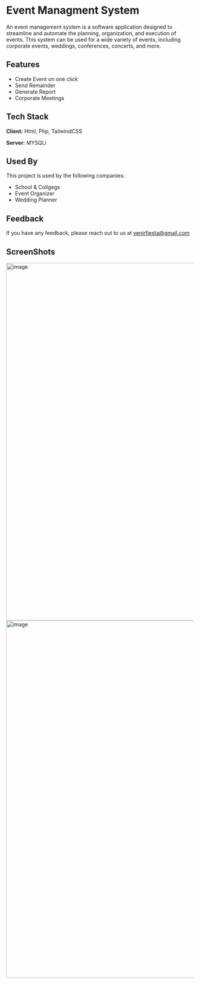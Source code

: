 
# Event Managment System

An event management system is a software application designed to streamline and automate the planning, organization, and execution of events. This system can be used for a wide variety of events, including corporate events, weddings, conferences, concerts, and more.

## Features

- Create Event on one click
- Send Remainder 
- Generate Report
- Corporate Meetings



## Tech Stack

**Client:** Html, Php, TailwindCSS

**Server:** MYSQLi


## Used By

This project is used by the following companies:

- School & Collgegs
- Event Organizer
- Wedding Planner
## Feedback

If you have any feedback, please reach out to us at venirfiesta@gmail.com

## ScreenShots
<img width="960" alt="image" src="https://user-images.githubusercontent.com/110648083/227775720-fe8faafc-e65c-4807-a778-f0a31d473118.png">
<img width="960" alt="image" src="https://user-images.githubusercontent.com/110648083/227775755-75902b33-57ca-4bac-9e4c-6aeaf0e313c3.png">



